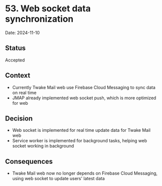 # 53. Web socket data synchronization

Date: 2024-11-10

## Status

Accepted

## Context

- Currently Twake Mail web use Firebase Cloud Messaging to sync data on real time
- JMAP already implemented web socket push, which is more optimized for web

## Decision

- Web socket is implemented for real time update data for Twake Mail web
- Service worker is implemented for background tasks, helping web socket working in background

## Consequences

- Twake Mail web now no longer depends on Firebase Cloud Messaging, using web socket to update users' latest data
